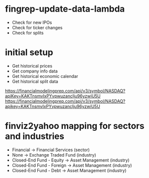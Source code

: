 # fingrep-update-data-lambda
* Check for new IPOs
* Check for ticker changes 
* Check for splits

# initial setup
* Get historical prices
* Get company info data
* Get historical economic calendar
* Get historical split data

https://financialmodelingprep.com/api/v3/symbol/NASDAQ?apiKey=KAKTnsmvIxPYvpwuzancIju96yzwiU5U
https://financialmodelingprep.com/api/v3/symbol/NASDAQ?apikey=KAKTnsmvIxPYvpwuzancIju96yzwiU5U


# finviz2yahoo mapping for sectors and industries
* Financial -> Financial Services (sector)
* None -> Exchange Traded Fund (industry)
* Closed-End Fund - Equity -> Asset Management (industry)
* Closed-End Fund - Foreign -> Asset Management (industry)
* Closed-End Fund - Debt -> Asset Management (industry)